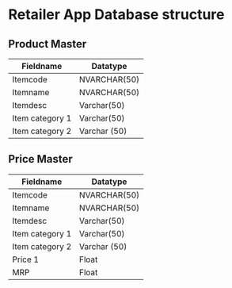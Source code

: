 # Retailer App Database structure 

## Product Master
| Fieldname | Datatype | 
|-----|-------|
| Itemcode | NVARCHAR(50)|
| Itemname | NVARCHAR(50)|
| Itemdesc | Varchar(50)|
|Item category 1 |  Varchar(50)| 
|Item category 2 | Varchar (50) | 

## Price Master
| Fieldname | Datatype | 
|-----|-------|
| Itemcode | NVARCHAR(50)|
| Itemname | NVARCHAR(50)|
| Itemdesc | Varchar(50)|
|Item category 1 |  Varchar(50)| 
|Item category 2 | Varchar (50) | 
| Price 1 | Float |
| MRP | Float |
